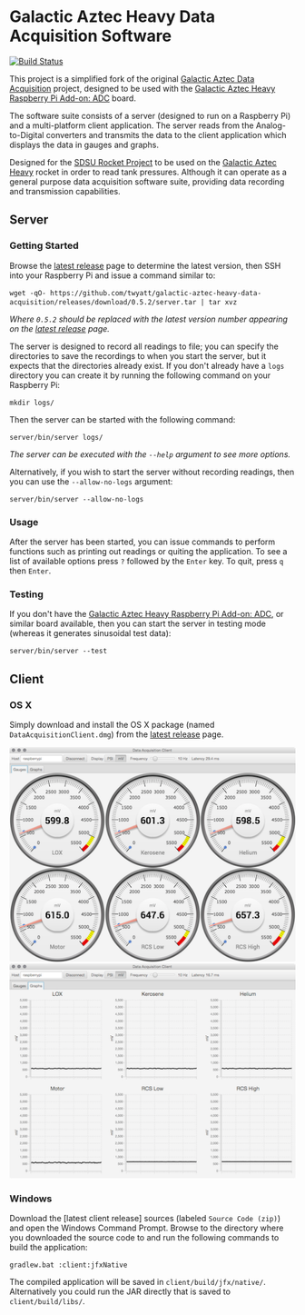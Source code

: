 # Galactic Aztec Heavy Data Acquisition Software
[![Build Status](https://travis-ci.org/twyatt/galactic-aztec-heavy-data-acquisition.svg?branch=master)](https://travis-ci.org/twyatt/galactic-aztec-heavy-data-acquisition)


This project is a simplified fork of the original [Galactic Aztec Data Acquisition] project, designed to be used with the [Galactic Aztec Heavy Raspberry Pi Add-on: ADC] board.

The software suite consists of a server (designed to run on a Raspberry Pi) and a multi-platform client application. The server reads from the Analog-to-Digital converters and transmits the data to the client application which displays the data in gauges and graphs.

Designed for the [SDSU Rocket Project] to be used on the [Galactic Aztec Heavy] rocket in order to read tank pressures. Although it can operate as a general purpose data acquisition software suite, providing data recording and transmission capabilities.


## Server

### Getting Started

Browse the [latest release] page to determine the latest version, then SSH into your Raspberry Pi and issue a command similar to:
```
wget -qO- https://github.com/twyatt/galactic-aztec-heavy-data-acquisition/releases/download/0.5.2/server.tar | tar xvz
```
_Where `0.5.2` should be replaced with the latest version number appearing on the [latest release] page._

The server is designed to record all readings to file; you can specify the directories to save the recordings to when you start the server, but it expects that the directories already exist. If you don't already have a `logs` directory you can create it by running the following command on your Raspberry Pi:
```
mkdir logs/
```

Then the server can be started with the following command:
```
server/bin/server logs/
```
_The server can be executed with the `--help` argument to see more options._

Alternatively, if you wish to start the server without recording readings, then you can use the `--allow-no-logs` argument:
```
server/bin/server --allow-no-logs
```

### Usage

After the server has been started, you can issue commands to perform functions such as printing out readings or quiting the application. To see a list of available options press `?` followed by the `Enter` key. To quit, press `q` then `Enter`.

### Testing

If you don't have the [Galactic Aztec Heavy Raspberry Pi Add-on: ADC], or similar board available, then you can start the server in testing mode (whereas it generates sinusoidal test data):
```
server/bin/server --test
```


## Client

### OS X

Simply download and install the OS X package (named `DataAcquisitionClient.dmg`) from the [latest release] page.

[![Client Gauges Screenshot](artwork/thumb_client_gauges.png?raw=true)](artwork/client_gauges.png?raw=true)
[![Client Graphs Screenshot](artwork/thumb_client_graphs.png?raw=true)](artwork/client_graphs.png?raw=true)

### Windows

Download the [latest client release] sources (labeled `Source Code (zip)`) and open the Windows Command Prompt. Browse to the directory where you downloaded the source code to and run the following commands to build the application:
```
gradlew.bat :client:jfxNative
```

The compiled application will be saved in `client/build/jfx/native/`. Alternatively you could run the JAR directly that is saved to `client/build/libs/`.



[Galactic Aztec Data Acquisition]: https://github.com/twyatt/galactic-aztec-data-acquisition
[Galactic Aztec Heavy Raspberry Pi Add-on: ADC]: https://github.com/twyatt/galactic-aztec-heavy-rpi-addon-adc
[SDSU Rocket Project]: http://rocket.sdsu.edu/
[Galactic Aztec Heavy]: http://rocket.sdsu.edu/rockets#galactic-aztec-heavy
[latest release]: https://github.com/twyatt/galactic-aztec-heavy-data-acquisition/releases/latest
